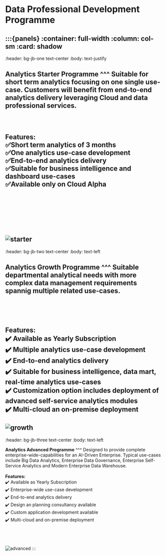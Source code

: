 # Data Professional Development Programme

:::{panels}
:container: full-width
:column: col-sm 
:card: shadow
---
:header: bg-jb-one text-center
:body: text-justify

**Analytics Starter Programme**
^^^
Suitable for short term analytics focusing on one single use-case. Customers will benefit from end-to-end analytics delivery leveraging Cloud and data professional services.<br><br><br><br>**Features:**<br>✅Short term analytics of 3 months<br>✅One analytics use-case development<br>✅End-to-end analytics delivery<br>✅Suitable for business intelligence and dashboard use-cases<br>✅Available only on Cloud Alpha<br><br><br><br><br><br><br>![starter](starterEg.png)
---
:header: bg-jb-two text-center
:body: text-left

**Analytics Growth Programme**
^^^
Suitable departmental analytical needs with more complex data management requirements spannig multiple related use-cases.<br><br><br><br><br>**Features:**<br>✔️ Available as Yearly Subscription<br>✔️ Multiple analytics use-case development<br>✔️ End-to-end analytics delivery<br>✔️ Suitable for business intelligence, data mart, real-time analytics use-cases<br>✔️ Customization option includes deployment of advanced self-service analytics modules<br>✔️ Multi-cloud an on-premise deployment<br><br>![growth](growthEg.png)
---
:header: bg-jb-three text-center
:body: text-left

**Analytics Advanced Programme**
^^^
Designed to provide complete enterprise-wide-capabilities for an AI-Driven Enterprise. Typical use-cases include Big Data Analytics, Enterprise Data Governance, Enterprise Self-Service Analytics and Modern Enterprise Data Warehouse.<br><br>**Features:**<br>✔️ Available as Yearly Subscription<br>✔️ Enterprise-wide use-case development<br>✔️ End-to-end analytics delivery<br>✔️ Design an planning consultancy available<br>✔️ Custom application development available<br>✔️ Multi-cloud and on-premise deployment<br><br><br><br><br>![advanced](advancedEg.png)
:::


